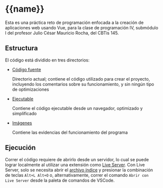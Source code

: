 # {{name}}

Esta es una práctica reto de programación enfocada a la creación de
aplicaciones web usando Vue, para la clase de programación IV, submódulo
I del profesor Julio César Mauricio Rocha, del CBTis 145.

## Estructura

El código está dividido en tres directorios: 

- [Código fuente](.)

    Directorio actual; contiene el código utilizado para crear el proyecto,
    incluyendo los comentarios sobre su funcionamiento,
    y sin ningún tipo de optimizaciones

- [Ejecutable](./executable/)

    Contiene el código ejecutable desde un navegador,
    optimizado y simplificado

- [Imágenes](./images/)

    Contiene las evidencias del funcionamiento del programa

## Ejecución

Correr el código requiere de abrirlo desde un servidor, lo cual se puede lograr
localmente al utilizar una extensión como [Live Server](https://marketplace.visualstudio.com/items?itemName=ritwickdey.LiveServer). 
Con Live Server, solo se necesita abrir el [archivo índice](./executable/index.html) y presionar 
la combinación de teclas `Alt+L Alt+O` o, alternativamente, correr el comando
`Abrir con Live Server` desde la paleta de comandos de VSCode.
